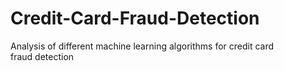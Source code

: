 # Credit-Card-Fraud-Detection
Analysis of different machine learning algorithms for credit card fraud detection
